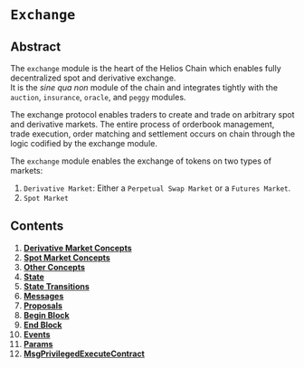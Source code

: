# `Exchange`

## Abstract

The `exchange` module is the heart of the Helios Chain which enables fully decentralized spot and derivative exchange.  
It is the _sine qua non_ module of the chain and integrates tightly with the `auction`, `insurance`, `oracle`, and `peggy` modules.

The exchange protocol enables traders to create and trade on arbitrary spot and derivative markets.
The entire process of orderbook management, trade execution, order matching and settlement occurs on chain through the logic codified by the exchange module.

The `exchange` module enables the exchange of tokens on two types of markets:

1. `Derivative Market`: Either a `Perpetual Swap Market` or a `Futures Market`.
2. `Spot Market`

## Contents

1. **[Derivative Market Concepts](00_derivative_market_concepts.md)**
2. **[Spot Market Concepts](01_spot_market_concepts.md)**
3. **[Other Concepts](02_other_concepts.md)**
4. **[State](03_state.md)**
5. **[State Transitions](04_state_transitions.md)**
6. **[Messages](05_messages.md)**
7. **[Proposals](06_proposals.md)**
8. **[Begin Block](07_begin_block.md)**
9. **[End Block](08_end_block.md)**
10. **[Events](09_events.md)**
11. **[Params](10_params.md)**
12. **[MsgPrivilegedExecuteContract](11_msg_privileged_execute_contract.md)**
